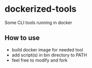 # dockerized-tools
Some CLI tools running in docker

How to use
-----------
* build docker image for needed tool
* add script(s) in bin directory to PATH
* feel free to modify and fork
